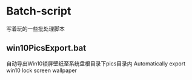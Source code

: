 # Batch-script
写着玩的一些批处理脚本
## win10PicsExport.bat
自动导出Win10锁屏壁纸至系统盘根目录下pics目录内
Automatically export win10 lock screen wallpaper
